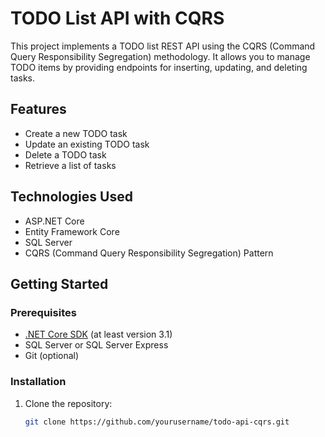 # TODO List API with CQRS

This project implements a TODO list REST API using the CQRS (Command Query Responsibility Segregation) methodology. It allows you to manage TODO items by providing endpoints for inserting, updating, and deleting tasks.

## Features

- Create a new TODO task
- Update an existing TODO task
- Delete a TODO task
- Retrieve a list of tasks

## Technologies Used

- ASP.NET Core
- Entity Framework Core
- SQL Server
- CQRS (Command Query Responsibility Segregation) Pattern

## Getting Started

### Prerequisites

- [.NET Core SDK](https://dotnet.microsoft.com/download) (at least version 3.1)
- SQL Server or SQL Server Express
- Git (optional)

### Installation

1. Clone the repository:

   ```bash
   git clone https://github.com/yourusername/todo-api-cqrs.git
